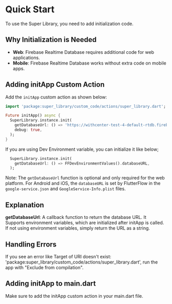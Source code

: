 
# Quick Start

To use the Super Library, you need to add initialization code.

## Why Initialization is Needed

- **Web**: Firebase Realtime Database requires additional code for web applications.
- **Mobile**: Firebase Realtime Database works without extra code on mobile apps.

## Adding initApp Custom Action

Add the `initApp` custom action as shown below:

```dart
import 'package:super_library/custom_code/actions/super_library.dart';

Future initApp() async {
  SuperLibrary.instance.init(
    getDatabaseUrl: () => 'https://withcenter-test-4-default-rtdb.firebaseio.com',
    debug: true,
  );
}
```

If you are using Dev Environment variable, you can initialize it like below;

```dart
  SuperLibrary.instance.init(
    getDatabaseUrl: () => FFDevEnvironmentValues().databaseURL,
  );
```

Note: The `getDatabaseUrl` function is optional and only required for the web platform. For Android and iOS, the `databaseURL` is set by FlutterFlow in the `google-service.json` and `GoogleService-Info.plist` files.


## Explanation

**getDatabaseUrl**: A callback function to return the database URL. It Supports environment variables, which are initialized after initApp is called.
If not using environment variables, simply return the URL as a string.

## Handling Errors

If you see an error like Target of URI doesn't exist: 'package:super_library/custom_code/actions/super_library.dart', run the app with "Exclude from compilation".

## Adding initApp to main.dart
Make sure to add the initApp custom action in your main.dart file.
